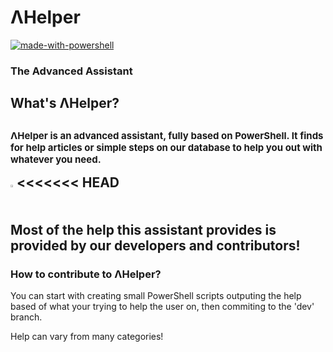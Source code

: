 <body>
<h1>ΛHelper</h1>

[![made-with-powershell](https://img.shields.io/badge/PowerShell-1f425f?logo=Powershell)](https://microsoft.com/PowerShell)
<h3>The Advanced Assistant</h3>
<h2>What's ΛHelper?<h2>
<p style="font-size: 15px;">ΛHelper is an advanced assistant, fully based on PowerShell. It finds for help articles or simple steps on our database to help you out with whatever you need.</p>
<img src="https://i.imgur.com/ZLyEC98.png" style="width="1%;" height="1%";">
<<<<<<< HEAD
<br>
<p>Most of the help this assistant provides is provided by our developers and contributors!</p>
<h3>How to contribute to ΛHelper?</h3>
<p>You can start with creating small PowerShell scripts outputing the help based of what your trying to help the user on, then commiting to the 'dev' branch.<p>
<p>Help can vary from many categories!</p>